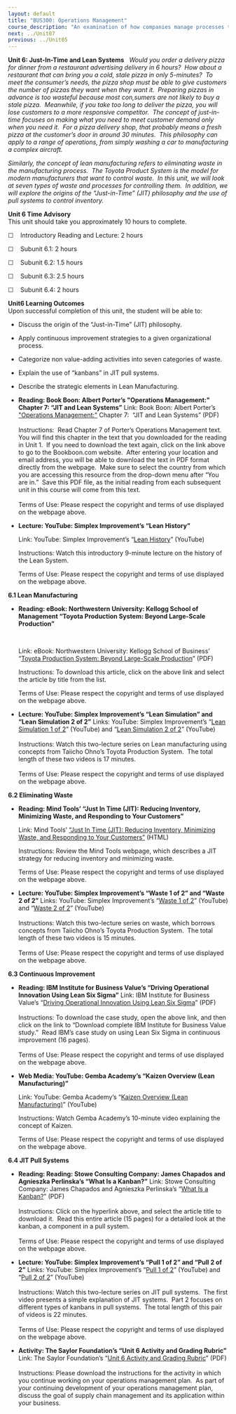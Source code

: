 ```yaml
---
layout: default
title: "BUS300: Operations Management"
course_description: "An examination of how companies manage processes to produce the products or services required by their customers. Topics include product design, supply chain management, quality, inventory, and planning."
next: ../Unit07
previous: ../Unit05
---
```

**Unit 6: Just-In-Time and Lean Systems** <span id="6"></span> 
*Would you order a delivery pizza for dinner from a restaurant
advertising delivery in 6 hours?  How about a restaurant that can bring
you a cold, stale pizza in only 5-minutes?  To meet the consumer’s
needs, the pizza shop must be able to give customers the number of
pizzas they want when they want it.  Preparing pizzas in advance is too
wasteful because most con,sumers are not likely to buy a stale pizza. 
Meanwhile, if you take too long to deliver the pizza, you will lose
customers to a more responsive competitor.  The concept of just-in-time
focuses on making what you need to meet customer demand only when you
need it.  For a pizza delivery shop, that probably means a fresh pizza
at the customer’s door in around 30 minutes.  This philosophy can apply
to a range of operations, from simply washing a car to manufacturing a
complex aircraft.*  
  
 *Similarly, the concept of lean manufacturing refers to eliminating
waste in the manufacturing process.  The Toyota Product System is the
model for modern manufacturers that want to control waste.  In this
unit, we will look at seven types of waste and processes for controlling
them.  In addition, we will explore the origins of the “Just-in-Time”
(JIT) philosophy and the use of pull systems to control inventory.*

**Unit 6 Time Advisory**  
This unit should take you approximately 10 hours to complete.

☐    Introductory Reading and Lecture: 2 hours

☐    Subunit 6.1: 2 hours

☐    Subunit 6.2: 1.5 hours

☐    Subunit 6.3: 2.5 hours

☐    Subunit 6.4: 2 hours

**Unit6 Learning Outcomes**  
Upon successful completion of this unit, the student will be able to:

-   Discuss the origin of the “Just-in-Time” (JIT) philosophy.
-   Apply continuous improvement strategies to a given organizational
    process.
-   Categorize non value-adding activities into seven categories of
    waste.
-   Explain the use of “kanbans” in JIT pull systems.
-   Describe the strategic elements in Lean Manufacturing.

-   **Reading: Book Boon: Albert Porter’s "Operations Management:"
    Chapter 7: “JIT and Lean Systems”**
    Link: Book Boon: Albert Porter’s ["Operations
    Management:"](http://bookboon.com/en/textbooks/management-organisation/operations-management)
    Chapter 7:  “JIT and Lean Systems” (PDF)  
        
     Instructions:  Read Chapter 7 of Porter’s Operations Management
    text.  You will find this chapter in the text that you downloaded
    for the reading in Unit 1.  If you need to download the text again,
    click on the link above to go to the Bookboon.com website.  After
    entering your location and email address, you will be able to
    download the text in PDF format directly from the webpage.  Make
    sure to select the country from which you are accessing this
    resource from the drop-down menu after “You are in.”  Save this PDF
    file, as the initial reading from each subsequent unit in this
    course will come from this text.  
        
     Terms of Use: Please respect the copyright and terms of use
    displayed on the webpage above.

-   **Lecture: YouTube: Simplex Improvement’s “Lean History”**

    <span class="title1">Link: YouTube: Simplex Improvement’s “[Lean
    History](http://www.youtube.com/user/simpleximprovement#p/u/0/3lSX9EcWu9A)”
    (YouTube)</span>

    Instructions: Watch this introductory 9-minute lecture on the
    history of the Lean System.

    Terms of Use: Please respect the copyright and terms of use
    displayed on the webpage above.

**6.1 Lean Manufacturing** <span id="6.1"></span> 
-   **Reading: eBook: Northwestern University: Kellogg School of
    Management “Toyota Production System: Beyond Large-Scale
    Production”**

     

    Link: eBook: Northwestern University: Kellogg School of Business’
    “[Toyota Production System: Beyond Large-Scale
    Production](http://www.kellogg.northwestern.edu/course/opns430/modules/lean_operations/ohno-tps.pdf)”
    (PDF)

    Instructions: To download this article, click on the above link and
    select the article by title from the list.

    Terms of Use: Please respect the copyright and terms of use
    displayed on the webpage above.

-   **Lecture: YouTube: Simplex Improvement’s “Lean Simulation” and
    “Lean Simulation 2 of 2”**
    Links: YouTube: Simplex Improvement’s “[Lean Simulation 1 of
    2](http://www.youtube.com/user/simpleximprovement#p/u/1/fX_g4GPixUs)”
    (YouTube) and “[Lean Simulation 2 of
    2](http://www.youtube.com/user/simpleximprovement#p/u/2/Bxe0mOe2T50)”
    (YouTube)  
        
     Instructions: Watch this two-lecture series on Lean manufacturing
    using concepts from Taiicho Ohno’s Toyota Production System.  The
    total length of these two videos is 17 minutes.  
        
     Terms of Use: Please respect the copyright and terms of use
    displayed on the webpage above.

**6.2 Eliminating Waste** <span id="6.2"></span> 
-   **Reading: Mind Tools’ “Just In Time (JIT): Reducing Inventory,
    Minimizing Waste, and Responding to Your Customers”**

    <span class="title1">Link: Mind Tools’ [“Just In Time (JIT):
    Reducing Inventory, Minimizing Waste, and Responding to Your
    Customers”](http://www.mindtools.com/pages/article/newSTR_78.htm)
    (HTML)</span>

    Instructions: Review the Mind Tools webpage, which describes a JIT
    strategy for reducing inventory and minimizing waste.

    Terms of Use: Please respect the copyright and terms of use
    displayed on the webpage above.

-   **Lecture: YouTube: Simplex Improvement’s “Waste 1 of 2” and “Waste
    2 of 2”**
    Links: YouTube: Simplex Improvement’s “[Waste 1 of
    2](http://www.youtube.com/user/simpleximprovement#p/u/24/RzG67UnADfg)”
    (YouTube) and “[Waste 2 of
    2](http://www.youtube.com/user/simpleximprovement#p/u/25/VCeXn3lfFi8)”
    (YouTube)  
        
     Instructions: Watch this two-lecture series on waste, which borrows
    concepts from Taiicho Ohno’s Toyota Production System.  The total
    length of these two videos is 15 minutes.  
        
     Terms of Use: Please respect the copyright and terms of use
    displayed on the webpage above.

**6.3 Continuous Improvement** <span id="6.3"></span> 
-   **Reading: IBM Institute for Business Value’s “Driving Operational
    Innovation Using Lean Six Sigma”**
    Link: IBM Institute for Business Value’s “[Driving Operational
    Innovation Using Lean Six
    Sigma](https://www-935.ibm.com/services/uk/index.wss/ibvstudy/igs/a1027370?cntxt=a1006898)”
    (PDF)  
        
     Instructions: To download the case study, open the above link, and
    then click on the link to “Download complete IBM Institute for
    Business Value study.”  Read IBM’s case study on using Lean Six
    Sigma in continuous improvement (16 pages).   
        
     Terms of Use: Please respect the copyright and terms of use
    displayed on the webpage above.

-   **Web Media: YouTube: Gemba Academy’s “Kaizen Overview (Lean
    Manufacturing)”**

    <span class="title1">Link: YouTube: Gemba Academy’s “[Kaizen
    Overview (Lean
    Manufacturing)](http://www.youtube.com/watch?v=E6rRHqb5MV0)”
    (YouTube)</span>

    Instructions: Watch Gemba Academy’s 10-minute video explaining the
    concept of Kaizen.

    Terms of Use: Please respect the copyright and terms of use
    displayed on the webpage above.

**6.4 JIT Pull Systems** <span id="6.4"></span> 
-   **Reading: Reading: Stowe Consulting Company: James Chapados and
    Agnieszka Perlinska’s “What Is a Kanban?”**
    Link: Stowe Consulting Company: James Chapados and Agnieszka
    Perlinska’s “[What Is a
    Kanban?](http://www.moseys.com/services/findmore/kanban.php)”
    (PDF)  
        
     Instructions: Click on the hyperlink above, and select the article
    title to download it.  Read this entire article (15 pages) for a
    detailed look at the kanban, a component in a pull system.   
        
     Terms of Use: Please respect the copyright and terms of use
    displayed on the webpage above.

-   **Lecture: YouTube: Simplex Improvement’s “Pull 1 of 2” and “Pull 2
    of 2”**
    Links: YouTube: Simplex Improvement’s “[Pull 1 of
    2](http://www.youtube.com/watch?v=t0lS6amesig)” (YouTube) and “[Pull
    2 of 2](http://www.youtube.com/watch?v=6HAM-dyfsrU&feature=related)”
    (YouTube)  
        
     Instructions: Watch this two-lecture series on JIT pull systems. 
    The first video presents a simple explanation of JIT systems.  Part
    2 focuses on different types of kanbans in pull systems.  The total
    length of this pair of videos is 22 minutes.  
        
     Terms of Use: Please respect the copyright and terms of use
    displayed on the webpage above.

-   **Activity: The Saylor Foundation’s “Unit 6 Activity and Grading
    Rubric”**
    Link: The Saylor Foundation’s “[Unit 6 Activity and Grading
    Rubric](http://www.saylor.org/site/wp-content/uploads/2012/06/BUS300-Unit-6-Activity-FINAL.pdf)”
    (PDF)  
        
     Instructions: Please download the instructions for the activity in
    which you continue working on your operations management plan.  As
    part of your continuing development of your operations management
    plan, discuss the goal of supply chain management and its
    application within your business.



